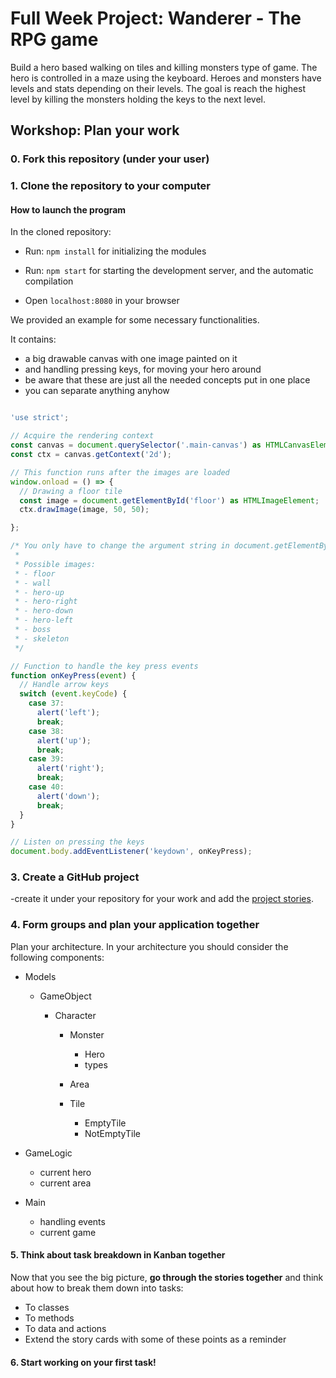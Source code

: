 # Full Week Project: Wanderer - The RPG game

Build a hero based walking on tiles and killing monsters type of game. The hero
is controlled in a maze using the keyboard. Heroes and monsters have levels and
stats depending on their levels. The goal is reach the highest level by killing
the monsters holding the keys to the next level.

## Workshop: Plan your work

### 0. Fork this repository (under your user)

### 1. Clone the repository to your computer

#### How to launch the program

In the cloned repository:

- Run: `npm install` for initializing the modules

- Run: `npm start` for starting the development server,
and the automatic compilation

- Open `localhost:8080` in your browser

We provided an example for some necessary functionalities.

It contains:

- a big drawable canvas with one image painted on it
- and handling pressing keys, for moving your hero around
- be aware that these are just all the needed concepts put in one place
- you can separate anything anyhow

```typescript

'use strict';

// Acquire the rendering context
const canvas = document.querySelector('.main-canvas') as HTMLCanvasElement;
const ctx = canvas.getContext('2d');

// This function runs after the images are loaded
window.onload = () => {
  // Drawing a floor tile
  const image = document.getElementById('floor') as HTMLImageElement;
  ctx.drawImage(image, 50, 50);

};

/* You only have to change the argument string in document.getElementById('floor')
 *
 * Possible images:
 * - floor
 * - wall
 * - hero-up
 * - hero-right
 * - hero-down
 * - hero-left
 * - boss
 * - skeleton
 */

// Function to handle the key press events
function onKeyPress(event) {
  // Handle arrow keys
  switch (event.keyCode) {
    case 37:
      alert('left');
      break;
    case 38:
      alert('up');
      break;
    case 39:
      alert('right');
      break;
    case 40:
      alert('down');
      break;
  }
}

// Listen on pressing the keys
document.body.addEventListener('keydown', onKeyPress);
```

### 3. Create a GitHub project

-create it under your repository for your work and add the [project stories](https://github.com/greenfox-academy/teaching-materials/blob/master/project/wanderer/stories.md).

### 4. Form groups and plan your application together

Plan your architecture. 
In your architecture you should consider the following components:

- Models

  - GameObject

    - Character

      - Monster

        - Hero
        - types

      - Area

      - Tile

        - EmptyTile
        - NotEmptyTile

- GameLogic

  - current hero
  - current area

- Main

  - handling events
  - current game

#### 5. Think about task breakdown in Kanban together

Now that you see the big picture, **go through the stories together** 
and think about how to break them down into tasks:

- To classes
- To methods
- To data and actions
- Extend the story cards with some of these points as a reminder

#### 6. Start working on your first task!
